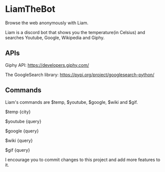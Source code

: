 # LiamTheBot
Browse the web anonymously with Liam.

Liam is a discord bot that shows you the temperature(in Celsius) and searches Youtube, Google, Wikipedia and Giphy.

## APIs
Giphy API: https://developers.giphy.com/

The GoogleSearch library: https://pypi.org/project/googlesearch-python/

## Commands
Liam's commands are $temp, $youtube, $google, $wiki and $gif.

$temp {city}

$youtube {query}

$google {query}

$wiki {query}

$gif {query}


I encourage you to commit changes to this project and add more features to it.
